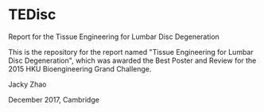 # TEDisc
Report for the Tissue Engineering for Lumbar Disc Degeneration

This is the repository for the report named "Tissue Engineering for Lumbar Disc Degeneration", which was awarded the Best Poster and Review for the 2015 HKU Bioengineering Grand Challenge.




Jacky Zhao

December 2017, Cambridge
